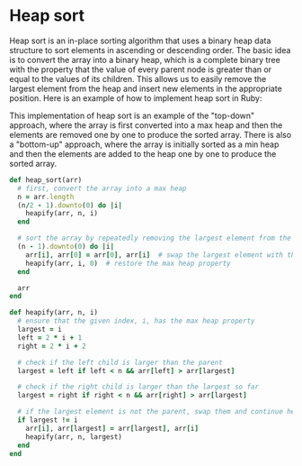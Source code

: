 # Heap sort

Heap sort is an in-place sorting algorithm that uses a binary heap data structure to sort elements in ascending or descending order. The basic idea is to convert the array into a binary heap, which is a complete binary tree with the property that the value of every parent node is greater than or equal to the values of its children. This allows us to easily remove the largest element from the heap and insert new elements in the appropriate position. Here is an example of how to implement heap sort in Ruby:

This implementation of heap sort is an example of the "top-down" approach, where the array is first converted into a max heap and then the elements are removed one by one to produce the sorted array. There is also a "bottom-up" approach, where the array is initially sorted as a min heap and then the elements are added to the heap one by one to produce the sorted array.

```ruby
def heap_sort(arr)
  # first, convert the array into a max heap
  n = arr.length
  (n/2 - 1).downto(0) do |i|
    heapify(arr, n, i)
  end

  # sort the array by repeatedly removing the largest element from the heap
  (n - 1).downto(0) do |i|
    arr[i], arr[0] = arr[0], arr[i]  # swap the largest element with the last element in the heap
    heapify(arr, i, 0)  # restore the max heap property
  end

  arr
end

def heapify(arr, n, i)
  # ensure that the given index, i, has the max heap property
  largest = i
  left = 2 * i + 1
  right = 2 * i + 2

  # check if the left child is larger than the parent
  largest = left if left < n && arr[left] > arr[largest]

  # check if the right child is larger than the largest so far
  largest = right if right < n && arr[right] > arr[largest]

  # if the largest element is not the parent, swap them and continue heapifying
  if largest != i
    arr[i], arr[largest] = arr[largest], arr[i]
    heapify(arr, n, largest)
  end
end
```
